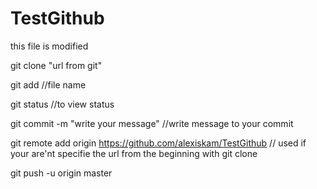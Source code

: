 # TestGithub


this file is modified

git clone "url from git"

git add //file name

git status //to view status

git commit -m "write your message" //write message to your commit

git remote add origin https://github.com/alexiskam/TestGithub // used if your are'nt specifie the url from the beginning with git clone

git push -u origin master

